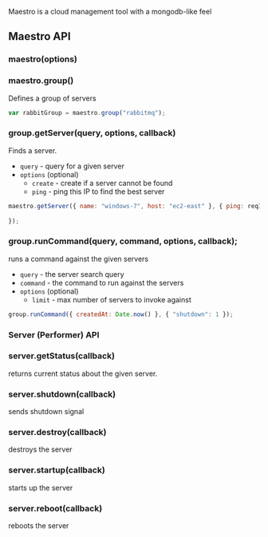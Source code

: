 Maestro is a cloud management tool with a mongodb-like feel

## Maestro API

### maestro(options)

### maestro.group()

Defines a group of servers

```javascript
var rabbitGroup = maestro.group("rabbitmq");
```

### group.getServer(query, options, callback)

Finds a server.

  - `query` - query for a given server
  - `options` (optional)
    - `create` - create if a server cannot be found
    - `ping` - ping this IP to find the best server

```javascript
maestro.getServer({ name: "windows-7", host: "ec2-east" }, { ping: reqIp }, function(err, server) {
  
});
```

### group.runCommand(query, command, options, callback);

runs a command against the given servers

  - `query` - the server search query
  - `command` - the command to run against the servers
  - `options` (optional)
    - `limit` - max number of servers to invoke against

```javascript
group.runCommand({ createdAt: Date.now() }, { "shutdown": 1 });
```

### Server (Performer) API

### server.getStatus(callback)

returns current status about the given server.

### server.shutdown(callback)

sends shutdown signal

### server.destroy(callback) 

destroys the server

### server.startup(callback)

starts up the server

### server.reboot(callback)

reboots the server



      
      